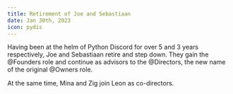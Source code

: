 ```yaml
---
title: Retirement of Joe and Sebastiaan
date: Jan 30th, 2023
icon: pydis
---
```


Having been at the helm of Python Discord for over 5 and 3 years respectively,
Joe and Sebastiaan retire and step down. They gain the @Founders role and
continue as advisors to the @Directors, the new name of the original @Owners
role.

At the same time, Mina and Zig join Leon as co-directors.
